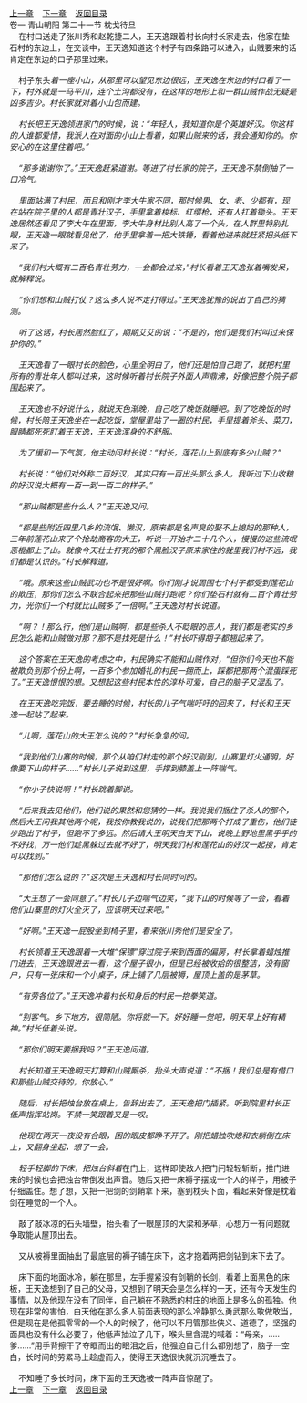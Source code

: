 
[上一章](https://github.com/xiaominghe2014/spider_book/blob/master/book/缺月梧桐/第21章.md)&nbsp;&nbsp;&nbsp;&nbsp;[下一章](https://github.com/xiaominghe2014/spider_book/blob/master/book/缺月梧桐/第23章.md)&nbsp;&nbsp;&nbsp;&nbsp;[返回目录](https://github.com/xiaominghe2014/spider_book/blob/master/book/缺月梧桐/README.md)
<br />卷一 青山朝阳 第二十一节 枕戈待旦<br />&nbsp;&nbsp;&nbsp;&nbsp;在村口送走了张川秀和赵乾捷二人，王天逸跟着村长向村长家走去，他家在垫石村的东边上，在交谈中，王天逸知道这个村子有四条路可以进入，山贼要来的话肯定在东边的口子那里过来。<br /><br />&nbsp;&nbsp;&nbsp;&nbsp;村子东头*着一座小山，从那里可以望见东边很远，王天逸在东边的村口看了一下，村外就是一马平川，连个土沟都没有，在这样的地形上和一群山贼作战无疑是凶多吉少。村长家就对着小山包而建。<br /><br />&nbsp;&nbsp;&nbsp;&nbsp;村长把王天逸领进家门的时候，说：“年轻人，我知道你是个英雄好汉。你这样的人谁都爱惜，我派人在对面的小山上看着，如果山贼来的话，我会通知你的。你安心的在这里住着吧。”<br /><br />&nbsp;&nbsp;&nbsp;&nbsp;“那多谢谢你了。”王天逸赶紧道谢。等进了村长家的院子，王天逸不禁倒抽了一口冷气。<br /><br />&nbsp;&nbsp;&nbsp;&nbsp;里面站满了村民，而且和刚才李大牛家不同，那时候男、女、老、少都有，现在站在院子里的人都是青壮汉子，手里拿着梭标、红缨枪，还有人扛着锄头。王天逸居然还看见了李大牛在里面，李大牛身材比别人高了一个头，在人群里特别扎眼，王天逸一眼就看见他了，他手里拿着一把大铁锤，看着他进来就赶紧把头低下来了。<br /><br />&nbsp;&nbsp;&nbsp;&nbsp;“我们村大概有二百名青壮劳力，一会都会过来，”村长看着王天逸张着嘴发呆，就解释说。<br /><br />&nbsp;&nbsp;&nbsp;&nbsp;“你们想和山贼打仗？这么多人说不定打得过。”王天逸犹豫的说出了自己的猜测。<br /><br />&nbsp;&nbsp;&nbsp;&nbsp;听了这话，村长居然脸红了，期期艾艾的说：“不是的，他们是我们村叫过来保护你的。”<br /><br />&nbsp;&nbsp;&nbsp;&nbsp;王天逸看了一眼村长的脸色，心里全明白了，他们还是怕自己跑了，就把村里所有的青壮年人都叫过来，这时候听着村长院子外面人声鼎沸，好像把整个院子都围起来了。<br /><br />&nbsp;&nbsp;&nbsp;&nbsp;王天逸也不好说什么，就说天色渐晚，自己吃了晚饭就睡吧。到了吃晚饭的时候，村长陪王天逸坐在一起吃饭，堂屋里站了一圈的村民，手里提着斧头、菜刀，眼睛都死死盯着王天逸，王天逸浑身的不舒服。<br /><br />&nbsp;&nbsp;&nbsp;&nbsp;为了缓和一下气氛，他主动问村长说：“村长，莲花山上到底有多少山贼？”<br /><br />&nbsp;&nbsp;&nbsp;&nbsp;村长说：“他们对外称二百好汉，其实只有一百出头那么多人，我听过下山收粮的好汉说大概有一百一到一百二的样子。”<br /><br />&nbsp;&nbsp;&nbsp;&nbsp;“那山贼都是些什么人？”王天逸又问。<br /><br />&nbsp;&nbsp;&nbsp;&nbsp;“都是些附近四里八乡的流氓、懒汉，原来都是名声臭的娶不上媳妇的那种人，三年前莲花山来了个抢劫商客的大王，听说一开始才二十几个人，慢慢的这些流氓恶棍都上了山。就像今天壮士打死的那个黑脸汉子原来家住的就里我们村不远，我们都是认识的。”村长解释道。<br /><br />&nbsp;&nbsp;&nbsp;&nbsp;“哦。原来这些山贼武功也不是很好啊。你们刚才说周围七个村子都受到莲花山的欺压，那你们怎么不联合起来把那些山贼打跑呢？你们垫石村就有二百个青壮劳力，光你们一个村就比山贼多了一倍啊。”王天逸对村长说道。<br /><br />&nbsp;&nbsp;&nbsp;&nbsp;“啊？！那么行，他们是山贼啊，都是些杀人不眨眼的恶人，我们都是老实的乡民怎么能和山贼做对那？那不是找死是什么！”村长吓得胡子都翘起来了。<br /><br />&nbsp;&nbsp;&nbsp;&nbsp;这个答案在王天逸的考虑之中，村民确实不能和山贼作对，“但你们今天也不能被欺负到那个份上啊，一百多个参加婚礼的村民一拥而上，踩都把那两个混蛋踩死了。”王天逸恨恨的想。又想起这些村民本性的淳朴可爱，自己的脑子又混乱了。<br /><br />&nbsp;&nbsp;&nbsp;&nbsp;在王天逸吃完饭，要去睡的时候，村长的儿子气喘吁吁的回来了，村长和王天逸一起站了起来。<br /><br />&nbsp;&nbsp;&nbsp;&nbsp;“儿啊，莲花山的大王怎么说的？”村长急急的问。<br /><br />&nbsp;&nbsp;&nbsp;&nbsp;“我到他们山寨的时候，那个从咱们村走的那个好汉刚到，山寨里灯火通明，好像要下山的样子……”村长儿子说到这里，手撑到膝盖上一阵喘气。<br /><br />&nbsp;&nbsp;&nbsp;&nbsp;“你小子快说啊！”村长跳着脚说。<br /><br />&nbsp;&nbsp;&nbsp;&nbsp;“后来我去见他们，他们说的果然和您猜的一样。我说我们捆住了杀人的那个，然后大王问我其他两个呢，我按你教我说的，说我们把那两个打成了重伤，他们徒步跑出了村子，但跑不了多远。然后请大王明天白天下山，说晚上野地里黑乎乎的不好找，万一他们趁黑躲过去就不好了，明天我们村和莲花山的好汉一起搜，肯定可以找到。”<br /><br />&nbsp;&nbsp;&nbsp;&nbsp;“那他们怎么说的？”这次是王天逸和村长同时问的。<br /><br />&nbsp;&nbsp;&nbsp;&nbsp;“大王想了一会同意了。”村长儿子边喘气边笑，“我下山的时候等了一会，看着他们山寨里的灯火全灭了，应该明天过来吧。”<br /><br />&nbsp;&nbsp;&nbsp;&nbsp;“好啊。”王天逸一屁股坐到椅子里，看来张川秀他们是安全了。<br /><br />&nbsp;&nbsp;&nbsp;&nbsp;村长领着王天逸跟着一大堆“保镖”穿过院子来到西面的偏房，村长拿着蜡烛推门进去，王天逸跟进去一看，这个屋子很小，但是已经被收拾的很整洁，没有窗户，只有一张床和一个小桌子，床上铺了几层被褥，屋顶上盖的是茅草。<br /><br />&nbsp;&nbsp;&nbsp;&nbsp;“有劳各位了。”王天逸冲着村长和身后的村民一抱拳笑道。<br /><br />&nbsp;&nbsp;&nbsp;&nbsp;“别客气。乡下地方，很简陋。你将就一下。好好睡一觉吧，明天早上好有精神。”村长低着头说。<br /><br />&nbsp;&nbsp;&nbsp;&nbsp;“那你们明天要捆我吗？”王天逸问道。<br /><br />&nbsp;&nbsp;&nbsp;&nbsp;村长知道王天逸明天打算和山贼厮杀，抬头大声说道：“不捆！我们总是有借口和那些山贼交待的，你放心。”<br /><br />&nbsp;&nbsp;&nbsp;&nbsp;随后，村长把烛台放在桌上，告辞出去了，王天逸把门插紧。听到院里村长正低声指挥站岗。不禁一笑跟着又是一叹。<br /><br />&nbsp;&nbsp;&nbsp;&nbsp;他现在两天一夜没有合眼，困的眼皮都睁不开了。刚把蜡烛吹熄和衣躺倒在床上，又翻身坐起，想了一会。<br /><br />&nbsp;&nbsp;&nbsp;&nbsp;轻手轻脚的下床，把烛台斜着*在门上，这样即使敌人把门闩轻轻斩断，推门进来的时候也会把烛台带倒发出声音。随后又把一床褥子摆成一个人的样子，用被子仔细盖住。想了想，又把一把剑的剑鞘拿下来，塞到枕头下面，看起来好像是枕着剑在睡觉的一个人。<br /><br />&nbsp;&nbsp;&nbsp;&nbsp;敲了敲冰凉的石头墙壁，抬头看了一眼屋顶的大梁和茅草，心想万一有问题就争取能从屋顶出去。<br /><br />&nbsp;&nbsp;&nbsp;&nbsp;又从被褥里面抽出了最底层的褥子铺在床下，这才抱着两把剑钻到床下去了。<br /><br />&nbsp;&nbsp;&nbsp;&nbsp;床下面的地面冰冷，躺在那里，左手握紧没有剑鞘的长剑，看着上面黑色的床板，王天逸想到了自己的父母，又想到了明天会是怎么样的一天，还有今天发生的事情，以及他现在没有了同伴，自己躺在不熟悉的村庄的地面上是多么的孤独。他现在非常的害怕，白天他在那么多人前面表现的那么冷静那么勇武那么敢做敢当，但是现在是他孤零零的一个人的时候了，他可以不用管那些侠义、道德了，坚强的面具也没有什么必要了，他低声抽泣了几下，喉头里含混的喊着：“母亲，…..爹……”用手背擦干了夺眶而出的眼泪之后，他强迫自己什么都别想了，脑子一空白，长时间的劳累马上趁虚而入，使得王天逸很快就沉沉睡去了。<br /><br />&nbsp;&nbsp;&nbsp;&nbsp;不知睡了多长时间，床下面的王天逸被一阵声音惊醒了。 <br />
[上一章](https://github.com/xiaominghe2014/spider_book/blob/master/book/缺月梧桐/第21章.md)&nbsp;&nbsp;&nbsp;&nbsp;[下一章](https://github.com/xiaominghe2014/spider_book/blob/master/book/缺月梧桐/第23章.md)&nbsp;&nbsp;&nbsp;&nbsp;[返回目录](https://github.com/xiaominghe2014/spider_book/blob/master/book/缺月梧桐/README.md)
